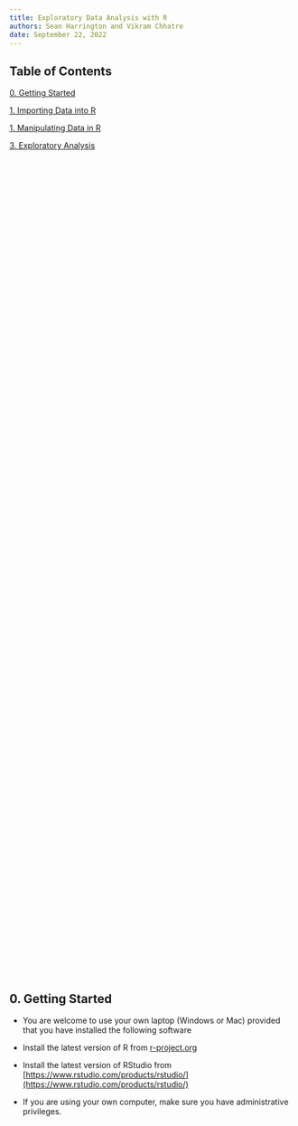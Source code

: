 ```yaml
---
title: Exploratory Data Analysis with R
authors: Sean Harrington and Vikram Chhatre
date: September 22, 2022
---
```



## Table of Contents


[0. Getting Started](#getting-started)

[1. Importing Data into R](001_Importing_Data/import.html)

[1. Manipulating Data in R](002_Manipulating_Data/R_Data_manip.html)

[3. Exploratory Analysis](003_Data_Exploration/explore.html)




<br><br><br><Br><br>
<br><br><br><Br><br>
<br><br><br><Br><br>
<br><br><br><Br><br>
<br><br><br><Br><br>
<br><br><br><Br><br>
<br><br><br><Br><br>
<br><br><br><Br><br>
<br><br><br><Br><br>
<br><br><br><Br><br>
<br><br><br><Br><br>
<br><br><br><Br><br>
<br><br><br><Br><br>
<br><br><br><Br><br>
<br><br><br><Br><br>
<br><br><br><Br><br>
<br><br><br><Br><br>





## 0. Getting Started

- You are welcome to use your own laptop (Windows or Mac) provided that you have installed the following software


- Install the latest version of R from [r-project.org](https://r-project.org)

- Install the latest version of RStudio from [https://www.rstudio.com/products/rstudio/](https://www.rstudio.com/products/rstudio/)

- If you are using your own computer, make sure you have administrative privileges. 

